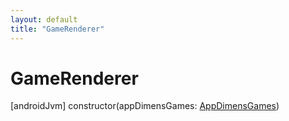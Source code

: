 ```yaml
---
layout: default
title: "GameRenderer"
---
```


# GameRenderer

[androidJvm]
constructor(appDimensGames: [AppDimensGames](../-app-dimens-games/index.md))
